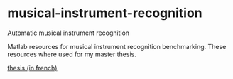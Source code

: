 musical-instrument-recognition
==============================

Automatic musical instrument recognition


Matlab resources for musical instrument recognition benchmarking.
These resources where used for my master thesis.

[thesis (in french)](memoire.pdf)
